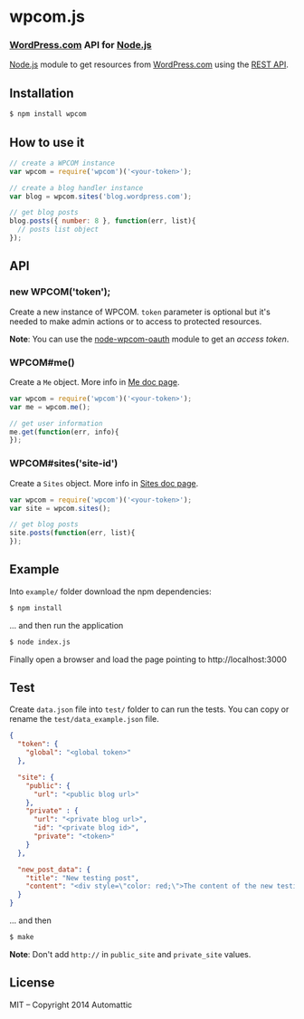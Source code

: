 # wpcom.js

### [WordPress.com][] API for [Node.js][]

  [Node.js][] module to get resources from [WordPress.com][] using
  the [REST API][].


## Installation

```bash
$ npm install wpcom
```

## How to use it

```js
// create a WPCOM instance
var wpcom = require('wpcom')('<your-token>');

// create a blog handler instance
var blog = wpcom.sites('blog.wordpress.com');

// get blog posts
blog.posts({ number: 8 }, function(err, list){
  // posts list object
});
```


## API

### new WPCOM('token');

Create a new instance of WPCOM. `token` parameter is optional but it's needed to
make admin actions or to access to protected resources.

**Note**: You can use the [node-wpcom-oauth][] module to get an _access token_.

### WPCOM#me()

Create a `Me` object. More info in [Me doc page](./doc/me.md).

```js
var wpcom = require('wpcom')('<your-token>');
var me = wpcom.me();

// get user information
me.get(function(err, info){
});
```

### WPCOM#sites('site-id')

Create a `Sites` object. More info in [Sites doc page](./doc/sites.md).

```js
var wpcom = require('wpcom')('<your-token>');
var site = wpcom.sites();

// get blog posts
site.posts(function(err, list){
});
```

## Example

Into `example/` folder download the npm dependencies:

```bash
$ npm install
```

... and then run the application

```bash
$ node index.js
```

Finally open a browser and load the page pointing to http://localhost:3000

## Test

Create `data.json` file into `test/` folder to can run the tests. You can copy
or rename the `test/data_example.json` file.

```json
{
  "token": {
    "global": "<global token>"
  },

  "site": {
    "public": {
      "url": "<public blog url>"
    },
    "private" : {
      "url": "<private blog url>",
      "id": "<private blog id>",
      "private": "<token>"
    }
  },

  "new_post_data": {
    "title": "New testing post",
    "content": "<div style=\"color: red;\">The content of the new testing post</div>"
  }
}
```

... and then

```bash
$ make
```

**Note**: Don't add `http://` in `public_site` and `private_site` values.


## License

MIT – Copyright 2014 Automattic

[Node.js]: http://nodejs.org
[REST API]: http://developer.wordpress.com/docs/api
[WordPress.com]: http://www.wordpress.com
[node-wpcom-oauth]: https://github.com/Automattic/node-wpcom-oauth
